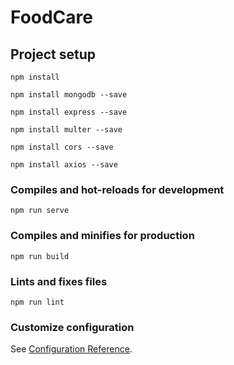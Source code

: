 # FoodCare

## Project setup
```
npm install

npm install mongodb --save

npm install express --save

npm install multer --save

npm install cors --save

npm install axios --save
```

### Compiles and hot-reloads for development
```
npm run serve
```

### Compiles and minifies for production
```
npm run build
```

### Lints and fixes files
```
npm run lint
```

### Customize configuration
See [Configuration Reference](https://cli.vuejs.org/config/).
